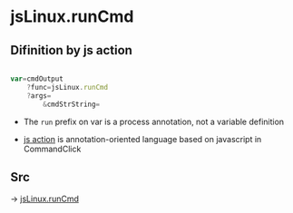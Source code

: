 # jsLinux.runCmd

## Difinition by js action

```js.js

var=cmdOutput
	?func=jsLinux.runCmd
	?args=
		&cmdStrString=
```

- The `run` prefix on var is a process annotation, not a variable definition

- [js action](#) is annotation-oriented language based on javascript in CommandClick

## Src

-> [jsLinux.runCmd](https://github.com/puutaro/CommandClick/blob/master/app/src/main/java/com/puutaro/commandclick/fragment_lib/terminal_fragment/js_interface/JsLinux.kt#L16)


